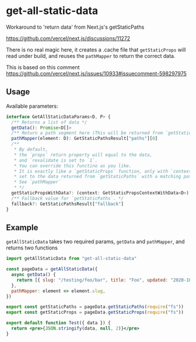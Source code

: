 # get-all-static-data

Workaround to 'return data' from Next.js's getStaticPaths

https://github.com/vercel/next.js/discussions/11272

There is no real magic here, it creates a .cache file
that `getStaticProps` will read under build, and reuses the `pathMapper`
to return the correct data.

This is based on this comment https://github.com/vercel/next.js/issues/10933#issuecomment-598297975

## Usage

Available parameters:
```ts
interface GetAllStaticDataParams<D, P> {
  /** Returns a list of data */
  getData(): Promise<D[]>
  /** Return a path segment here (This will be returned from `getStaticPaths`) */
  pathMapper(element: D): GetStaticPathsResult["paths"][0]
  /**
   * By default,
   * the `props` return property will equal to the data,
   * and `revalidate is set to `1`.
   * You can override this functino as you like.
   * It is exactly like a `getStaticProps` function, only with `context.data`
   * set to the data returned from `getStaticPaths` with a matching path.
   * See `pathMapper`
   * */
  getStaticPropsWithData?: (context: GetStaticPropsContextWithData<D>) => Promise<GetStaticPropsResult<P>>
  /** Fallback value for `getStaticPaths`. */
  fallback?: GetStaticPathsResult["fallback"]
}
```

## Example

`getAllStaticData` takes two required params, `getData` and `pathMapper`, and returns two functions
```jsx
import getAllStaticData from "get-all-static-data"

const pageData = getAllStaticData({
  async getData() {
    return [{ slug: "/testing/foo/bar", title: "Foo", updated: "2020-10-11" }]
  },
  pathMapper: element => element.slug,  
})

export const getStaticPaths = pageData.getStaticPaths(require("fs"))
export const getStaticProps = pageData.getStaticProps(require("fs"))

export default function Test({ data }) {
  return <pre>{JSON.stringify(data, null, 2)}</pre>
}
```